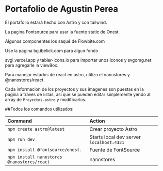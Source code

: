 # Portafolio de Agustin Perea

El portafolio estará hecho con Astro y con tailwind.

La pagina Fontsource para usar la fuente static de Onest.

Algunos componentes los saqué de Flowbite.com

Use la pagina bg.ibelick.com para algun fondo

svgl.vercel.app y tabler-icons.io para importar unos iconos y svgomg.net para agregarle la viewBox.

Para manejar estados de react en astro, utilizo el nanostores y @nanostores/react.



Cada informacion de los proyectos y sus imagenes son puestas en la pagina a traves de listas, así que se pueden editar simplemente yendo al array de `Proyectos.astro` y modificarlos.



##Todos los comandos utilizados:

| Command                                    | Action                                        |
| :------------------------                  | :---------------------------------------------|
| `npm create astro@latest `                 | Crear proyecto Astro                          |
| `npm run dev`                              | Starts local dev server `localhost:4321`      |
| `npm install @‌fontsource/onest.`           | Fuente de FontSource                          |
| `npm install nanostores @nanostores/react` | nanostores                                    |
